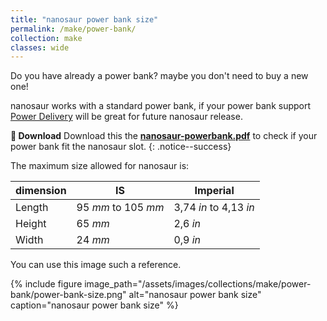 ```yaml
---
title: "nanosaur power bank size"
permalink: /make/power-bank/
collection: make
classes: wide
---
```


Do you have already a power bank? maybe you don't need to buy a new one!

nanosaur works with a standard power bank, if your power bank support [Power Delivery](https://www.androidauthority.com/usb-power-delivery-806266/) will be great for future nanosaur release.

**:floppy_disk: Download** Download this the [**nanosaur-powerbank.pdf**](https://github.com/rnanosaur/nanosaur/releases/latest/download/nanosaur-powerbank.pdf) to check if your power bank fit the nanosaur slot.
{: .notice--success}

The maximum size allowed for nanosaur is:

| dimension | IS                  | Imperial               |
|-----------|---------------------|------------------------|
| Length    | 95 *mm* to 105 *mm* | 3,74 *in* to 4,13 *in* |
| Height    | 65 *mm*             | 2,6 *in*               |
| Width     | 24 *mm*             | 0,9 *in*               |

You can use this image such a reference.

{% include figure image_path="/assets/images/collections/make/power-bank/power-bank-size.png" alt="nanosaur power bank size" caption="nanosaur power bank size" %}
